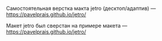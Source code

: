 Самостоятельная верстка макта jetro (десктоп/адаптив) — https://pavelprais.github.io/jetro/

Макет jetro был сверстан на примере макета — https://pavelprais.github.io/jetro/

